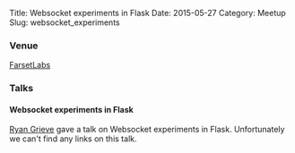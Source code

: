 Title: Websocket experiments in Flask
Date: 2015-05-27
Category: Meetup
Slug: websocket_experiments

### Venue

[FarsetLabs](http://www.farsetlabs.org.uk/)  

### Talks

#### Websocket experiments in Flask
[Ryan Grieve](https://twitter.com/thegrieve) gave a talk on Websocket experiments in Flask. Unfortunately we can't find any links on this talk.
